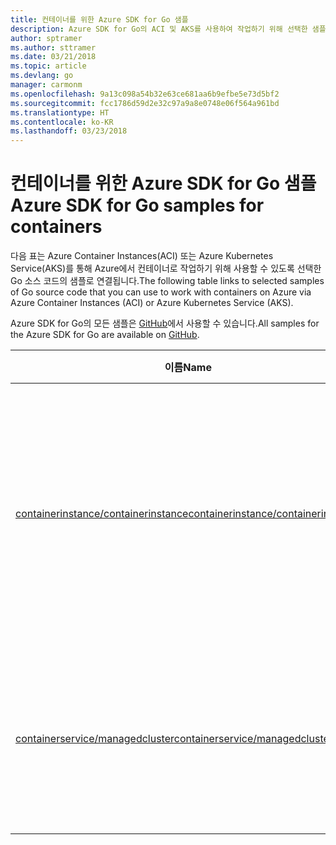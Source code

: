 ```yaml
---
title: 컨테이너를 위한 Azure SDK for Go 샘플
description: Azure SDK for Go의 ACI 및 AKS를 사용하여 작업하기 위해 선택한 샘플입니다.
author: sptramer
ms.author: sttramer
ms.date: 03/21/2018
ms.topic: article
ms.devlang: go
manager: carmonm
ms.openlocfilehash: 9a13c098a54b32e63ce681aa6b9efbe5e73d5bf2
ms.sourcegitcommit: fcc1786d59d2e32c97a9a8e0748e06f564a961bd
ms.translationtype: HT
ms.contentlocale: ko-KR
ms.lasthandoff: 03/23/2018
---
```

# <a name="azure-sdk-for-go-samples-for-containers"></a><span data-ttu-id="60b87-103">컨테이너를 위한 Azure SDK for Go 샘플</span><span class="sxs-lookup"><span data-stu-id="60b87-103">Azure SDK for Go samples for containers</span></span>

<span data-ttu-id="60b87-104">다음 표는 Azure Container Instances(ACI) 또는 Azure Kubernetes Service(AKS)를 통해 Azure에서 컨테이너로 작업하기 위해 사용할 수 있도록 선택한 Go 소스 코드의 샘플로 연결됩니다.</span><span class="sxs-lookup"><span data-stu-id="60b87-104">The following table links to selected samples of Go source code that you can use to work with containers on Azure via Azure Container Instances (ACI) or Azure Kubernetes Service (AKS).</span></span> 

<span data-ttu-id="60b87-105">Azure SDK for Go의 모든 샘플은 [GitHub](https://github.com/Azure-Samples/azure-sdk-for-go-samples)에서 사용할 수 있습니다.</span><span class="sxs-lookup"><span data-stu-id="60b87-105">All samples for the Azure SDK for Go are available on [GitHub](https://github.com/Azure-Samples/azure-sdk-for-go-samples).</span></span>

| <span data-ttu-id="60b87-106">이름</span><span class="sxs-lookup"><span data-stu-id="60b87-106">Name</span></span> | <span data-ttu-id="60b87-107">설명</span><span class="sxs-lookup"><span data-stu-id="60b87-107">Description</span></span> |
|------|-------------|
| [<span data-ttu-id="60b87-108">containerinstance/containerinstance</span><span class="sxs-lookup"><span data-stu-id="60b87-108">containerinstance/containerinstance</span></span>](https://github.com/Azure-Samples/azure-sdk-for-go-samples/blob/master/containerinstance/containerinstance.go) | <span data-ttu-id="60b87-109">Azure Container Instances의 컨테이너 그룹으로 작업합니다.</span><span class="sxs-lookup"><span data-stu-id="60b87-109">Work with container groups in Azure Container Instances.</span></span> <span data-ttu-id="60b87-110">ACI 그룹에서 컨테이너를 만들고 수정합니다.</span><span class="sxs-lookup"><span data-stu-id="60b87-110">Create and modify containers in an ACI group.</span></span> |
| [<span data-ttu-id="60b87-111">containerservice/managedcluster</span><span class="sxs-lookup"><span data-stu-id="60b87-111">containerservice/managedcluster</span></span>](https://github.com/Azure-Samples/azure-sdk-for-go-samples/blob/master/containerservice/managedcluster.go) | <span data-ttu-id="60b87-112">Azure Kubernetes Service(AKS) 클라이언트를 만들고, 삭제하고, 검사합니다.</span><span class="sxs-lookup"><span data-stu-id="60b87-112">Create, delete, and inspect Azure Kubernetes Service (AKS) clients.</span></span> |
